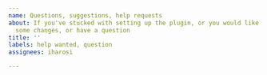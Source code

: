 ```yaml
---
name: Questions, suggestions, help requests
about: If you've stucked with setting up the plugin, or you would like to suggest
  some changes, or have a question
title: ''
labels: help wanted, question
assignees: iharosi

---
```



